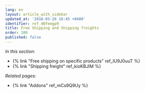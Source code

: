 ```yaml
---
lang: en
layout: article_with_sidebar
updated_at: '2018-03-26 16:45 +0400'
identifier: ref_4Bfeegp9
title: Free Shipping and Shipping freights
order: 100
published: false
---
```

_In this section:_

   * {% link "Free shipping on specific products" ref_IU9J0uuT %}
   * {% link "Shipping freight" ref_kioKBJIM %}

_Related pages:_
   
   * {% link "Addons" ref_mCs9Q9Uy %}